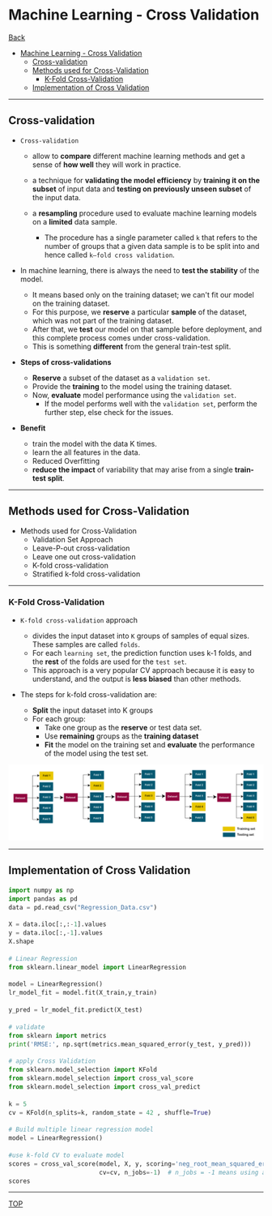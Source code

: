 # Machine Learning - Cross Validation

[Back](../index.md)

- [Machine Learning - Cross Validation](#machine-learning---cross-validation)
  - [Cross-validation](#cross-validation)
  - [Methods used for Cross-Validation](#methods-used-for-cross-validation)
    - [K-Fold Cross-Validation](#k-fold-cross-validation)
  - [Implementation of Cross Validation](#implementation-of-cross-validation)

---

## Cross-validation

- `Cross-validation`

  - allow to **compare** different machine learning methods and get a sense of **how well** they will work in practice.
  - a technique for **validating the model efficiency** by **training it on the subset** of input data and **testing on previously unseen subset** of the input data.

  - a **resampling** procedure used to evaluate machine learning models on a **limited** data sample.
    - The procedure has a single parameter called `k` that refers to the number of groups that a given data sample is to be split into and hence called `k–fold cross validation`.

- In machine learning, there is always the need to **test the stability** of the model.

  - It means based only on the training dataset; we can't fit our model on the training dataset.
  - For this purpose, we **reserve** a particular **sample** of the dataset, which was not part of the training dataset.
  - After that, we **test** our model on that sample before deployment, and this complete process comes under cross-validation.
  - This is something **different** from the general train-test split.

- **Steps of cross-validations**

  - **Reserve** a subset of the dataset as a `validation set`.
  - Provide the **training** to the model using the training dataset.
  - Now, **evaluate** model performance using the `validation set`.
    - If the model performs well with the `validation set`, perform the further step, else check for the issues.

- **Benefit**
  - train the model with the data K times.
  - learn the all features in the data.
  - Reduced Overfitting
  - **reduce the impact** of variability that may arise from a single **train-test split**.

---

## Methods used for Cross-Validation

- Methods used for Cross-Validation
  - Validation Set Approach
  - Leave-P-out cross-validation
  - Leave one out cross-validation
  - K-fold cross-validation
  - Stratified k-fold cross-validation

---

### K-Fold Cross-Validation

- `K-fold cross-validation` approach

  - divides the input dataset into `K` groups of samples of equal sizes. These samples are called `folds`.
  - For each `learning set`, the prediction function uses k-1 folds, and the **rest** of the folds are used for the `test set`.
  - This approach is a very popular CV approach because it is easy to understand, and the output is **less biased** than other methods.

- The steps for k-fold cross-validation are:
  - **Split** the input dataset into K groups
  - For each group:
    - Take one group as the **reserve** or test data set.
    - Use **remaining** groups as the **training dataset**
    - **Fit** the model on the training set and **evaluate** the performance of the model using the test set.

![cross_validation_kfold_diagram](./pic/cross_validation_kfold_diagram.png)

---

## Implementation of Cross Validation

```py
import numpy as np
import pandas as pd
data = pd.read_csv("Regression_Data.csv")

X = data.iloc[:,:-1].values
y = data.iloc[:,-1].values
X.shape

# Linear Regression
from sklearn.linear_model import LinearRegression

model = LinearRegression()
lr_model_fit = model.fit(X_train,y_train)

y_pred = lr_model_fit.predict(X_test)

# validate
from sklearn import metrics
print('RMSE:', np.sqrt(metrics.mean_squared_error(y_test, y_pred)))

# apply Cross Validation
from sklearn.model_selection import KFold
from sklearn.model_selection import cross_val_score
from sklearn.model_selection import cross_val_predict

k = 5
cv = KFold(n_splits=k, random_state = 42 , shuffle=True)

# Build multiple linear regression model
model = LinearRegression()

#use k-fold CV to evaluate model
scores = cross_val_score(model, X, y, scoring='neg_root_mean_squared_error',
                         cv=cv, n_jobs=-1)  # n_jobs = -1 means using all preprocessors
scores

```

---

[TOP](#machine-learning---cross-validation)
